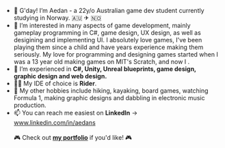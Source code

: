 - 👋 G'day! I’m Aedan - a 22y/o Australian game dev student currently studying in Norway. 🇦🇺 ✈ 🇳🇴
- 👀 I’m interested in many aspects of game development, mainly gameplay programming in C#, game design, UX design, as well as desigining and implementing UI.  I absolutely love games, I've been playing them since a child and have years experience making them seriously. My love for programming and designing games started when I was a 13 year old making games on MIT's Scratch, and now I .
- 🌱 I’m experienced in **C#, Unity, Unreal blueprints, game design, graphic design and web design.**
- 👨‍💻 My IDE of choice is **Rider**.
- 🛶 My other hobbies include hiking, kayaking, board games, watching Formula 1, making graphic designs and dabbling in electronic music production.
- 📫 You can reach me easiest on **LinkedIn** -> www.linkedin.com/in/aedans
<br> <br>🎮 Check out <a href="https://aedan.site">**my portfolio**</a> if you'd like! 🎮
